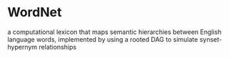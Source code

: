 # WordNet
a computational lexicon that maps semantic hierarchies between English language words, implemented by using a rooted DAG to simulate synset-hypernym relationships
